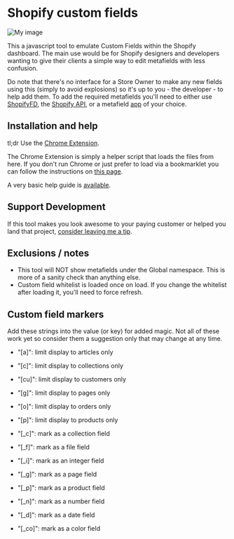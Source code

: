 Shopify custom fields
=====================

![My image](https://freakdesign-us.s3.amazonaws.com/shopify/custom_fields/i/custom_fields_lrg.png)

This a javascript tool to emulate Custom Fields within the Shopify dashboard. The main use would be for Shopify designers and developers wanting to give their clients a simple way to edit metafields with less confusion.

Do note that there's no interface for a Store Owner to make any new fields using this (simply to avoid explosions) so it's up to you - the developer - to help add them. To add the required metafields you'll need to either use [ShopifyFD](http://shopify.freakdesign.com.au/), the [Shopify API](http://docs.shopify.com/api/metafield), or a metafield [app](https://apps.shopify.com/) of your choice. 


Installation and help
---------------------

tl;dr Use the [Chrome Extension](https://chrome.google.com/webstore/detail/custom-fields-for-shopify/alfplfpobekffinigeidgmmfjollghln).

The Chrome Extension is simply a helper script that loads the files from here. If you don't run Chrome or just prefer to load via a bookmarklet you can follow the instructions on [this page](https://rawgithub.com/freakdesign/shopify-custom-fields/master/installation.html).

A very basic help guide is [available](https://freakdesign-us.s3.amazonaws.com/shopify/custom_fields/freakdesign-custom-fields-for-shopify-guide.pdf).


Support Development
-------------------

If this tool makes you look awesome to your paying customer or helped you land that project, [consider leaving me a tip](http://freakdesign.com.au/pages/shopify-custom-fields). 


Exclusions / notes
------------------

* This tool will NOT show metafields under the Global namespace. This is more of a sanity check than anything else.
* Custom field whitelist is loaded once on load. If you change the whitelist after loading it, you'll need to force refresh.


Custom field markers
--------------------

Add these strings into the value (or key) for added magic. Not all of these work yet so consider them a suggestion only that may change at any time.

* "[a]": limit display to articles only
* "[c]": limit display to collections only
* "[cu]": limit display to customers only
* "[g]": limit display to pages only
* "[o]": limit display to orders only
* "[p]": limit display to products only

* "[_c]": mark as a collection field
* "[_f]": mark as a file field
* "[_i]": mark as an integer field
* "[_g]": mark as a page field
* "[_p]": mark as a product field
* "[_n]": mark as a number field
* "[_d]": mark as a date field
* "[_co]": mark as a color field
